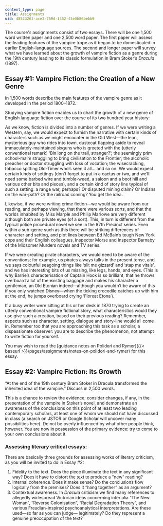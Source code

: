 ```yaml
---
content_type: page
title: Assignments
uid: 48523263-ace3-759d-1352-45e0b86bebb9
---
```


The course's assignments consist of two essays. There will be one 1,500 word written paper and one 2,500 word paper. The first paper will assess the leading features of the vampire trope as it began to be domesticated in earlier English-language sources. The second and longer paper will survey what we have learned about the growth of vampire fiction as a genre during the 19th century leading to its classic formulation in Bram Stoker’s _Dracula_ (1897). 

Essay #1: Vampire Fiction: the Creation of a New Genre
------------------------------------------------------

In 1,500 words describe the main features of the vampire genre as it developed in the period 1800–1872.

Studying vampire fiction enables us to chart the growth of a new genre of English language fiction over the course of its two hundred year history:

As we know, fiction is divided into a number of genres. If we were writing a Western, say, we would expect to furnish the narrative with certain kinds of characters such as we might encounter in the Old West—the lean, mysterious guy who rides into town, dustcoat flapping aside to reveal immaculately-maintained sixguns who is greeted with the (utterly conventional remark) ‘Bin long on the trail, stranger?’; the seemingly prim school-ma’m struggling to bring civilisation to the Frontier; the alcoholic preacher or doctor struggling with loss of vocation; the wisecracking, tobacco spitting Old-Timer who’s seen it all... and so on. We would expect certain kinds of settings (don’t forget to put in a cactus or two, and we’ll need some barbed wire and tumble-weed, a saloon and a boot hill and various other bits and pieces), and a certain kind of story line typical of such a setting: a range war, perhaps? Or disputed mining claim? Or Indians on the war-path? Or the railroad coming? You get the idea.

Likewise, if we were writing crime fiction—we would be aware from our reading, and perhaps viewing, that there were various sorts, and that the worlds inhabited by Miss Marple and Philip Marlowe are very different although both are private eyes (of a sort). This, in turn is different from the typical police procedural novel we see in the 87th Precinct series. Even within a sub-genre such as this there will be striking differences of character and setting, and plot lines between Ed McBain’s tough New York cops and their English colleagues, Inspector Morse and Inspector Barnaby of the Midsomer Murders novels and TV series.

If we were creating pirate characters, we would need to be aware of the conventions; for example, us pirates always talks in the present tense, and we says colourful seagoing things like ‘slit me gizzard’ and ‘stap me vitals’, and we has interesting bits of us missing, like legs, hands, and eyes. (This is why Barrie’s characterisation of Captain Hook is so brilliant, that he throws overboard a lot of the existing baggage and makes his character a gentleman, an Old Etonian indeed—although you wouldn’t be aware of this if you only watched Disney—when the ticking crocodile catches up with him at the end, he jumps overboard crying ‘Floreat Etona’).

If a busy writer were sitting at his or her desk in 1870 trying to create an utterly conventional vampire fictional story, what characteristics would they use give such a creation, based on their previous reading? Remember, aspects such as character, setting, dialogue and story-line would all come in. Remember too that you are approaching this task as a scholar, a dispassionate observer: you are to describe the phenomenon, not attempt to write fiction for yourself.

You may wish to read the [guidance notes on Polidori and Rymer]({{< baseurl >}}/pages/assignments/notes-on-polidori-and-rymer) for this essay.

Essay #2: Vampire Fiction: Its Growth
-------------------------------------

“At the end of the 19th century Bram Stoker in Dracula transformed the inherited idea of the vampire.” Discuss in 2,500 words.

This is a chance to review the evidence; consider changes, if any, in the presentation of the vampire in Stoker’s novel, and demonstrate an awareness of the conclusions on this point of at least two leading contemporary scholars, at least one of whom we should not have discussed in class (a search on JSTOR or Google Scholar will uncover many possibilities here). Do not be overly influenced by what other people think, however. You are now in possession of the primary evidence: try to come to your own conclusions about it.

### Assessing literary critical essays:

There are basically three grounds for assessing works of literary criticism, as you will be invited to do in Essay #2:

1.  Fidelity to the text. Does the piece illuminate the text in any significant way? Does it have to distort the text to produce a “new” reading?
2.  Internal coherence. Does it make sense? Do the conclusions flow logically from the premises? Does it “hang together” as an argument?
3.  Contextual awareness. In _Dracula_ criticism we find many references to allegedly widespread Victorian ideas concerning inter alia “The New Woman”, “Reverse Colonisation”, “Racial Degradation Theory”, and various Freudian-inspired psychoanalytical interpretations. Are these used—so far as you can judge— legitimately? Do they represent a genuine preoccupation of the text?